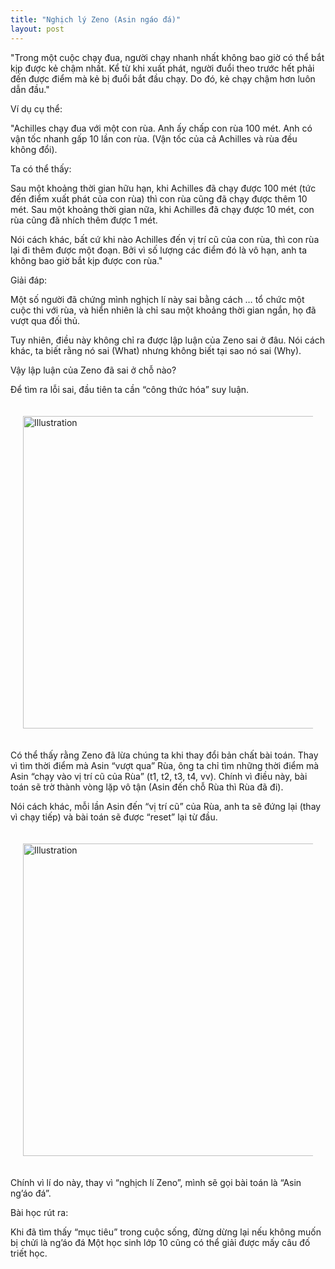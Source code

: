 ```yaml
---
title: "Nghịch lý Zeno (Asin ngáo đá)"
layout: post
---
```

"Trong một cuộc chạy đua, người chạy nhanh nhất không bao giờ có thể bắt kịp được kẻ chậm nhất. Kể từ khi xuất phát, người đuổi theo trước hết phải đến được điểm mà kẻ bị đuổi bắt đầu chạy. Do đó, kẻ chạy chậm hơn luôn dẫn đầu."

Ví dụ cụ thể:

"Achilles chạy đua với một con rùa. Anh ấy chấp con rùa 100 mét. Anh có vận tốc nhanh gấp 10 lần con rùa. (Vận tốc của cả Achilles và rùa đều không đổi). 

Ta có thể thấy: 

Sau một khoảng thời gian hữu hạn, khi Achilles đã chạy được 100 mét (tức đến điểm xuất phát của con rùa) thì con rùa cũng đã chạy được thêm 10 mét. Sau một khoảng thời gian nữa, khi Achilles đã chạy được 10 mét, con rùa cũng đã nhích thêm được 1 mét. 

Nói cách khác, bất cứ khi nào Achilles đến vị trí cũ của con rùa, thì con rùa lại đi thêm được một đoạn. Bởi vì số lượng các điểm đó là vô hạn, anh ta không bao giờ bắt kịp được con rùa."

Giải đáp:

Một số người đã chứng mình nghịch lí này sai bằng cách … tổ chức một cuộc thi với rùa, và hiển nhiên là chỉ sau một khoảng thời gian ngắn, họ đã vượt qua đối thủ. 

Tuy nhiên, điều này không chỉ ra được lập luận của Zeno sai ở đâu. Nói cách khác, ta biết rằng nó sai (What) nhưng không biết tại sao nó sai (Why).

Vậy lập luận của Zeno đã sai ở chỗ nào?

Để tìm ra lỗi sai, đầu tiên ta cần “công thức hóa” suy luận.

<div style="display: flex; justify-content: center; padding: 20px;">
    <img src="{{ site.baseurl }}/assets/media/posts/2022-05-01-nghich-ly-zeno-asin-ngao-da-1.png" alt="Illustration" style="width: 500px; height: auto;">
</div>

Có thể thấy rằng Zeno đã lừa chúng ta khi thay đổi bản chất bài toán. Thay vì tìm thời điểm mà Asin “vượt qua” Rùa, ông ta chỉ tìm những thời điểm mà Asin “chạy vào vị trí cũ của Rùa” (t1, t2, t3, t4, vv). Chính vì điều này, bài toán sẽ trờ thành vòng lặp vô tận (Asin đến chỗ Rùa thì Rùa đã đi).

Nói cách khác, mỗi lần Asin đến “vị trí cũ” của Rùa, anh ta sẽ đứng lại (thay vì chạy tiếp) và bài toán sẽ được “reset” lại từ đầu.


<div style="display: flex; justify-content: center; padding: 20px;">
    <img src="{{ site.baseurl }}/assets/media/posts/2022-05-01-nghich-ly-zeno-asin-ngao-da-2.png" alt="Illustration" style="width: 500px; height: auto;">
</div>

Chính vì lí do này, thay vì “nghịch lí Zeno”, mình sẽ gọi bài toán là “Asin ng’áo đá”.

Bài học rút ra: 

Khi đã tìm thấy “mục tiêu” trong cuộc sống, đừng dừng lại nếu không muốn bị chửi là ng’áo đá
Một học sinh lớp 10 cũng có thể giải được mấy câu đố triết học.
